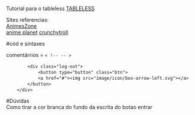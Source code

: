 Tutorial para o tableless [TABLELESS](https://www.devmedia.com.br/como-criar-um-layout-de-duas-colunas-com-html-e-css/37239)

Sites referencias:  
[AnimesZone](https://animeszone.net/)  
[anime planet](https://www.anime-planet.com/anime/watch-online/)
[crunchytroll](https://www.crunchyroll.com/pt-br)  

#cód e sintaxes  

comentárrios = ```< !-- -- >```  

            <div class="log-out">
                <button type="button" class="btn">
                <a href="#"><img src="image/icon/box-arrow-left.svg"></a>
            </button>
        </div>

#Dúvidas   
Como tirar a cor branca do fundo da escrita do botao entrar